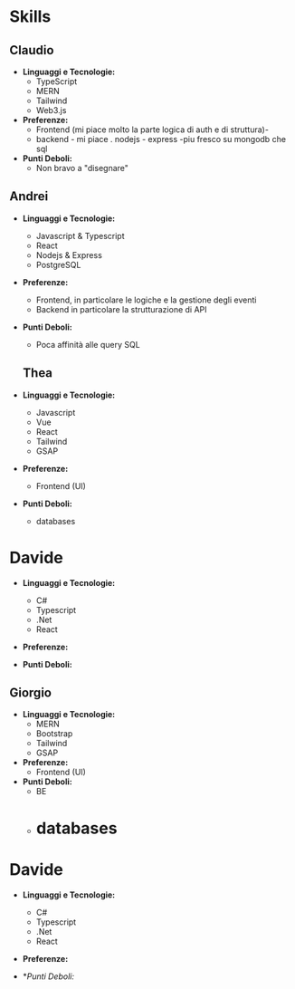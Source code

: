# Skills

## Claudio

- **Linguaggi e Tecnologie:**
  - TypeScript
  - MERN
  - Tailwind
  - Web3.js
- **Preferenze:**
  - Frontend (mi piace molto la parte logica di auth e di struttura)-
  - backend - mi piace . nodejs - express -piu fresco su mongodb che sql
- **Punti Deboli:**
  - Non bravo a "disegnare"

## Andrei

- **Linguaggi e Tecnologie:**
  - Javascript & Typescript
  - React
  - Nodejs & Express
  - PostgreSQL
- **Preferenze:**
  - Frontend, in particolare le logiche e la gestione degli eventi
  - Backend in particolare la strutturazione di API
- **Punti Deboli:**

  - Poca affinità alle query SQL

  ## Thea

- **Linguaggi e Tecnologie:**
  - Javascript
  - Vue
  - React
  - Tailwind
  - GSAP
- **Preferenze:**
  - Frontend (UI)
- **Punti Deboli:**
  - databases

# Davide

- **Linguaggi e Tecnologie:**

  - C#
  - Typescript
  - .Net
  - React

- **Preferenze:**

- **Punti Deboli:**

## Giorgio

- **Linguaggi e Tecnologie:**
  - MERN
  - Bootstrap
  - Tailwind
  - GSAP
- **Preferenze:**
  - Frontend (UI)
- **Punti Deboli:**
  - BE
  - # databases

# Davide

- **Linguaggi e Tecnologie:**

  - C#
  - Typescript
  - .Net
  - React

- **Preferenze:**

- \*_Punti Deboli:_
